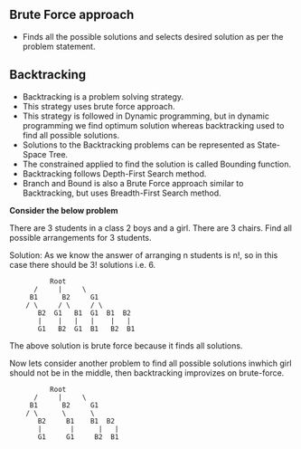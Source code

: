Brute Force approach
--------------------
- Finds all the possible solutions and selects desired solution as per the problem statement.

Backtracking
------------
- Backtracking is a problem solving strategy.
- This strategy uses brute force approach.
- This strategy is followed in Dynamic programming, but in dynamic programming we find optimum solution whereas backtracking used to find all possible solutions.
- Solutions to the Backtracking problems can be represented as State-Space Tree.
- The constrained applied to find the solution is called Bounding function.
- Backtracking follows Depth-First Search method.
- Branch and Bound is also a Brute Force approach similar to Backtracking, but uses Breadth-First Search method.

<b>Consider the below problem</b>

There are 3 students in a class 2 boys and a girl. There are 3 chairs. Find all possible arrangements for 3 students.

Solution: As we know the answer of arranging n students is n!, so in this case there should be 3! solutions i.e. 6.

		      Root
		  /     |     \   
		 B1      B2     G1    
		/ \     / \     / \   
	       B2  G1   B1  G1  B1  B2 
	       |    |   |   |    |   |  
	       G1   B2  G1  B1   B2  B1

The above solution is brute force because it finds all solutions.

Now lets consider another problem to find all possible solutions inwhich girl should not be in the middle, then backtracking improvizes on brute-force.

		      Root
		  /     |     \   
		 B1      B2     G1    
		/ \      \      \   
	       B2     B1    B1  B2 
	       |       |      |   |  
	       G1     G1     B2  B1
